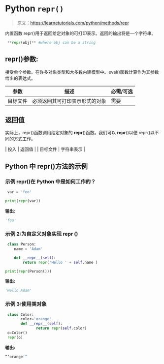 # Python `repr()`

> 原文：<https://learnetutorials.com/python/methods/repr>

内置函数 repr()用于返回给定对象的可打印表示。返回的输出将是一个字符串。

```py
 **repr(obj)** #where obj can be a string 

```

## repr()参数:

接受单个参数。在许多对象类型和大多数内建模型中。eval()函数计算作为其参数给出的表达式。

| 参数 | 描述 | 必需/可选 |
| --- | --- | --- |
| 目标文件 | 必须返回其可打印表示形式的对象 | 需要 |

## 返回值

实际上，repr()函数调用给定对象的 __repr__()函数。我们可以 __repr__()以便 repr()以不同的方式工作。

| 投入 | 返回值 |
| 目标文件 | 字符串表示 |

## Python 中 repr()方法的示例

### 示例 repr()在 Python 中是如何工作的？

```py
 var = 'foo'

print(repr(var)) 

```

**输出:**

```py
'foo'
```

### 示例 2:为自定义对象实现 __repr__ ()

```py
 class Person:
    name = 'Adam'

    def __repr__(self):
        return repr('Hello ' + self.name )

print(repr(Person())) 

```

**输出:**

```py
'Hello Adam'

```

### 示例 3:使用类对象

```py
 class Color:
       color='orange'
       def __repr__(self):
              return repr(self.color)
 o=Color()
 repr(o) 

```

**输出:**

```py
“‘orange'” 
```